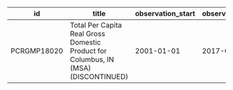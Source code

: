 | id          | title                                                                              | observation_start   | observation_end   |
|-------------|------------------------------------------------------------------------------------|---------------------|-------------------|
| PCRGMP18020 | Total Per Capita Real Gross Domestic Product for Columbus, IN (MSA) (DISCONTINUED) | 2001-01-01          | 2017-01-01        |